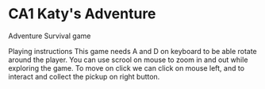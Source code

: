 # CA1 Katy's Adventure
 Adventure Survival game

Playing instructions
This game needs A and D on keyboard to be able rotate around the player. You can use scrool on mouse to zoom in and out while exploring the game. To move on click we can click on mouse left, and to interact and collect the pickup on right button.


